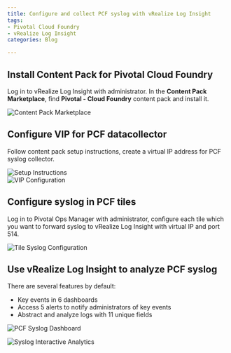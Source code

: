 ```yaml
---
title: Configure and collect PCF syslog with vRealize Log Insight    
tags:  
- Pivotal Cloud Foundry  
- vRealize Log Insight    
categories: Blog  

---
```


## Install Content Pack for Pivotal Cloud Foundry  
  
Log in to vRealize Log Insight with administrator. In the **Content Pack Marketplace**, find **Pivotal - Cloud Foundry** content pack and install it.

![Content Pack Marketplace](http://pc58ypabw.bkt.clouddn.com/PCF_Content_Pack.jpg)  


## Configure VIP for PCF datacollector   

Follow content pack setup instructions, create a virtual IP address for PCF syslog collector.

![Setup Instructions](http://pc58ypabw.bkt.clouddn.com/PCF_Setup_Instructions.jpg)  
![VIP Configuration](http://pc58ypabw.bkt.clouddn.com/Configure_VIP_for_PCF.jpg)

## Configure syslog in PCF tiles

Log in to Pivotal Ops Manager with administrator, configure each tile which you want to forward syslog to vRealize Log Insight with virtual IP and port 514.

![Tile Syslog Configuration](http://pc58ypabw.bkt.clouddn.com/syslog_in_tile.jpg)


## Use vRealize Log Insight to analyze PCF syslog  

There are several features by default:

* Key events in 6 dashboards
* Access 5 alerts to notify administrators of key events
* Abstract and analyze logs with 11 unique fields

![PCF Syslog Dashboard](http://pc58ypabw.bkt.clouddn.com/PCF_dashboard.jpg)  

![Syslog Interactive Analytics](http://pc58ypabw.bkt.clouddn.com/PCF_log_example.jpg)  



